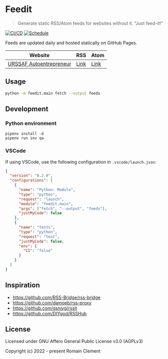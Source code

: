 # Feedit

> Generate static RSS/Atom feeds for websites without it.
> "Just feed-it!"

[![CI/CD](https://github.com/rclement/feedit/actions/workflows/ci-cd.yml/badge.svg)](https://github.com/rclement/feedit/actions/workflows/ci-cd.yml)
[![Schedule](https://github.com/rclement/feedit/actions/workflows/schedule.yml/badge.svg)](https://github.com/rclement/feedit/actions/workflows/schedule.yml)

Feeds are updated daily and hosted statically on GitHub Pages.

| Website | RSS | Atom |
| --- | --- | --- |
| [URSSAF Autoentrepreneur](https://www.autoentrepreneur.urssaf.fr) | [Link](https://rclement.github.io/feedit/urssaf_autoentrepreneur/feed.rss) | [Link](https://rclement.github.io/feedit/urssaf_autoentrepreneur/feed.atom) |

## Usage

```bash
python -m feedit.main fetch --output feeds
```

## Development

### Python environment

```
pipenv install -d
pipenv run inv qa
```

### VSCode

If using VSCode, use the following configuration in `.vscode/launch.json`:

```json
{
  "version": "0.2.0",
  "configurations": [
    {
      "name": "Python: Module",
      "type": "python",
      "request": "launch",
      "module": "feedit.main",
      "args": ["fetch", "--output", "feeds"],
      "justMyCode": false
    },
    {
      "name": "tests",
      "type": "python",
      "request": "test",
      "justMyCode": false,
      "env": {
        "CI": "false"
      }
    }
  ]
}
```

## Inspiration

- https://github.com/RSS-Bridge/rss-bridge
- https://github.com/damoeb/rss-proxy
- https://github.com/qsniyg/rssit
- https://github.com/DIYgod/RSSHub

## License

Licensed under GNU Affero General Public License v3.0 (AGPLv3)

Copyright (c) 2022 - present Romain Clement
